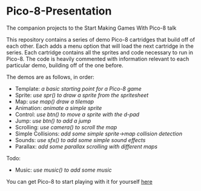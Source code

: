 # Pico-8-Presentation
The companion projects to the Start Making Games With Pico-8 talk

This repository contains a series of demo Pico-8 cartridges that build off of each other. Each adds a menu option that will load the next cartridge in the series. Each cartridge contains all the sprites and code necessary to run in Pico-8. The code is heavily commented with information relevant to each particular demo, building off of the one before.

The demos are as follows, in order:

- Template: _a basic starting point for a Pico-8 game_
- Sprite: _use spr() to draw a sprite from the spritesheet_
- Map: _use map() draw a tilemap_
- Animation: _animate a simple sprite_
- Control: _use btn() to move a sprite with the d-pad_
- Jump: _use btn() to add a jump_
- Scrolling: _use camera() to scroll the map_
- Simple Collisions: _add some simple sprite->map collision detection_
- Sounds: _use sfx() to add some simple sound effects_
- Parallax: _add some parallax scrolling with different maps_

Todo:

- Music: _use music() to add some music_


You can get Pico-8 to start playing with it for yourself [here](https://www.lexaloffle.com/pico-8.php)

